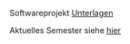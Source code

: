 Softwareprojekt [Unterlagen](https://sulzmann.github.io/SoftwareProjekt/)

Aktuelles Semester siehe [hier](https://sulzmann.github.io/SoftwareProjekt/semSoSe24.html)

